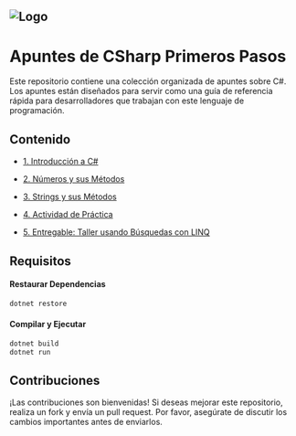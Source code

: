 ##  ![Logo](https://img-c.udemycdn.com/course/750x422/4542042_063c.jpg)



# Apuntes de CSharp Primeros Pasos

Este repositorio contiene una colección organizada de apuntes sobre C#. Los apuntes están diseñados para servir como una guía de referencia rápida para desarrolladores que trabajan con este lenguaje de programación.


## Contenido

 - [1. Introducción a C#](https://github.com/J-CamiloG/Csharp/blob/main/Semana1/01-Primeros-pasos/Tipos-de-datos.cs)
 - [2. Números y sus Métodos](https://github.com/J-CamiloG/Csharp/blob/main/Semana1/01-Primeros-pasos/Numeros-y-metodos/Numeros-y-metodos.cs)
 - [3. Strings y sus Métodos](https://github.com/J-CamiloG/Csharp/blob/main/Semana1/01-Primeros-pasos/Strings-y-metodos/String-y-metodos.cs)
  - [4. Actividad de Práctica](https://github.com/J-CamiloG/Csharp/blob/main/Semana1/01-Primeros-pasos/actividad/semana3.cs)

 - [5. Entregable: Taller usando Búsquedas con LINQ](https://github.com/J-CamiloG/Csharp/tree/main/Semana1/01-Primeros-pasos/practicelinq)



## Requisitos

#### Restaurar Dependencias

```bash
dotnet restore
```
#### Compilar y Ejecutar
```bash
dotnet build
dotnet run
```

## Contribuciones
¡Las contribuciones son bienvenidas! Si deseas mejorar este repositorio, realiza un fork y envía un pull request. Por favor, asegúrate de discutir los cambios importantes antes de enviarlos.
